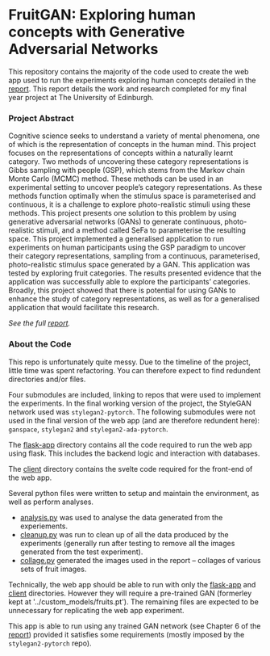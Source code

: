 # FruitGAN: Exploring human concepts with Generative Adversarial Networks
This repository contains the majority of the code used to create the web app used to run the experiments exploring human concepts detailed in the [report](https://app.box.com/s/lpe0mnm1k1c85ken4cmnkw9c2jqhq3ov). This report details the work and research completed for my final year project at The University of Edinburgh.

### Project Abstract

Cognitive science seeks to understand a variety of mental phenomena, one of which
is the representation of concepts in the human mind. This project focuses on the
representations of concepts within a naturally learnt category. Two methods of uncovering these category representations is Gibbs sampling with people (GSP), which
stems from the Markov chain Monte Carlo (MCMC) method. These methods can be
used in an experimental setting to uncover people’s category representations. As these
methods function optimally when the stimulus space is parameterised and continuous,
it is a challenge to explore photo-realistic stimuli using these methods. This project
presents one solution to this problem by using generative adversarial networks (GANs)
to generate continuous, photo-realistic stimuli, and a method called SeFa to parameterise the resulting space. This project implemented a generalised application to run
experiments on human participants using the GSP paradigm to uncover their category
representations, sampling from a continuous, parameterised, photo-realistic stimulus
space generated by a GAN. This application was tested by exploring fruit categories.
The results presented evidence that the application was successfully able to explore the
participants’ categories. Broadly, this project showed that there is potential for using
GANs to enhance the study of category representations, as well as for a generalised
application that would facilitate this research.

_See the full [report](https://app.box.com/s/lpe0mnm1k1c85ken4cmnkw9c2jqhq3ov)._

### About the Code
This repo is unfortunately quite messy. Due to the timeline of the project, little time was spent refactoring. You can therefore expect to find redundent directories and/or files.

Four submodules are included, linking to repos that were used to implement the experiments. In the final working version of the project, the StyleGAN network used was `stylegan2-pytorch`. The following submodules were not used in the final version of the web app (and are therefore redundent here): `ganspace`, `stylegan2` and `stylegan2-ada-pytorch`.

The [flask-app](flask-app/) directory contains all the code required to run the web app using flask. This includes the backend logic and interaction with databases.

The [client](client/) directory contains the svelte code required for the front-end of the web app.

Several python files were written to setup and maintain the environment, as well as perform analyses. 
- [analysis.py](analysis.py) was used to analyse the data generated from the experiements.
- [cleanup.py](cleanup.py) was run to clean up of all the data produced by the experiments (generally run after testing to remove all the images generated from the test experiment).
- [collage.py](collage.py) generated the images used in the report – collages of various sets of fruit images.

Technically, the web app should be able to run with only the [flask-app](flask-app/) and [client](client/) directories. However they will require a pre-trained GAN (formerley kept at '../custom_models/fruits.pt'). The remaining files are expected to be unnecessary for replicating the web app experiment.

This app is able to run using any trained GAN network (see Chapter 6 of the [report](https://app.box.com/s/lpe0mnm1k1c85ken4cmnkw9c2jqhq3ov)) provided it satisfies some requirements (mostly imposed by the `stylegan2-pytorch` repo).
